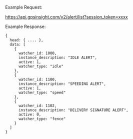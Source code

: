 Example Request:

https://api.gpsinsight.com/v2/alert/list?session_token=xxxx

Example Response:

    {
      head: { .... },
      data: [
        {
          watcher_id: 1000,
          instance_description: "IDLE ALERT",
          active: 1,
          watcher_type: "idle"
        },
        {
          watcher_id: 1100,
          instance_description: "SPEEDING ALERT",
          active: 1,
          watcher_type: "speed"
        },
        {
          watcher_id: 1102,
          instance_description: "DELIVERY SIGNATURE ALERT",
          active: 0,
          watcher_type: "fence"
        }
      ]
    }
